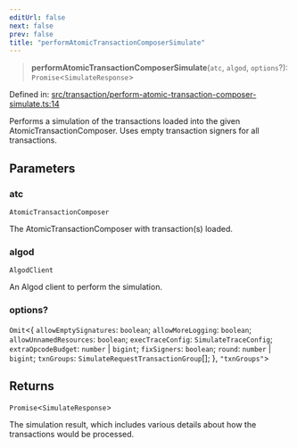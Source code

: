 ```yaml
---
editUrl: false
next: false
prev: false
title: "performAtomicTransactionComposerSimulate"
---
```


> **performAtomicTransactionComposerSimulate**(`atc`, `algod`, `options`?): `Promise`\<`SimulateResponse`\>

Defined in: [src/transaction/perform-atomic-transaction-composer-simulate.ts:14](https://github.com/algorandfoundation/algokit-utils-ts/blob/e57e96ab17213653e656688e8d7251c0107554cf/src/transaction/perform-atomic-transaction-composer-simulate.ts#L14)

Performs a simulation of the transactions loaded into the given AtomicTransactionComposer.
Uses empty transaction signers for all transactions.

## Parameters

### atc

`AtomicTransactionComposer`

The AtomicTransactionComposer with transaction(s) loaded.

### algod

`AlgodClient`

An Algod client to perform the simulation.

### options?

`Omit`\<\{ `allowEmptySignatures`: `boolean`; `allowMoreLogging`: `boolean`; `allowUnnamedResources`: `boolean`; `execTraceConfig`: `SimulateTraceConfig`; `extraOpcodeBudget`: `number` \| `bigint`; `fixSigners`: `boolean`; `round`: `number` \| `bigint`; `txnGroups`: `SimulateRequestTransactionGroup`[]; \}, `"txnGroups"`\>

## Returns

`Promise`\<`SimulateResponse`\>

The simulation result, which includes various details about how the transactions would be processed.
